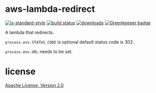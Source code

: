 # aws-lambda-redirect

[![js-standard-style](https://img.shields.io/badge/code_style-standard-brightgreen.svg)](https://github.com/feross/standard)
[![build status](https://api.travis-ci.org/JamesKyburz/aws-lambda-redirect.svg)](https://travis-ci.org/JamesKyburz/aws-lambda-redirect)
[![downloads](https://img.shields.io/npm/dm/aws-lambda-redirect.svg)](https://npmjs.org/package/aws-lambda-redirect)
[![Greenkeeper badge](https://badges.greenkeeper.io/JamesKyburz/aws-lambda-redirect.svg)](https://greenkeeper.io/)

A lambda that redirects.

`process.env.STATUS_CODE` is optional default status code is 302.

`process.env.URL` needs to be set.

# license

[Apache License, Version 2.0](LICENSE)
